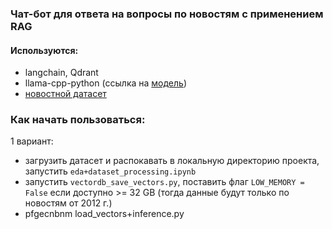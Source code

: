 ### Чат-бот для ответа на вопросы по новостям с применением RAG

#### Используются:
- langchain, Qdrant
- llama-cpp-python (ссылка на [модель](https://huggingface.co/IlyaGusev/saiga_llama3_8b_gguf?show_file_info=model-q4_K.gguf)) 
- [новостной датасет](https://www.kaggle.com/datasets/yutkin/corpus-of-russian-news-articles-from-lenta) 

### Как начать пользоваться:
1 вариант:
- загрузить датасет и распокавать в локальную директорию проекта, запустить ```eda+dataset_processing.ipynb```
- запустить ```vectordb_save_vectors.py```, поставить флаг ```LOW_MEMORY = False``` если доступно >= 32 GB (тогда данные будут только по новостям от 2012 г.)
- pfgecnbnm load_vectors+inference.py
